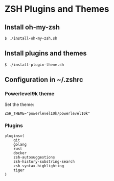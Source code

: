 # ZSH Plugins and Themes


## Install oh-my-zsh

```
$ ./install-oh-my-zsh.sh
```


## Install plugins and themes

```
$ ./install-plugin-theme.sh
```


## Configuration in ~/.zshrc


### Powerlevel9k theme

Set the theme:

```shell
ZSH_THEME="powerlevel10k/powerlevel10k"
```


### Plugins

```shell
plugins=(
    git
    golang
    rust
    docker
    zsh-autosuggestions
    zsh-history-substring-search
    zsh-syntax-highlighting
    tiger
)
```
